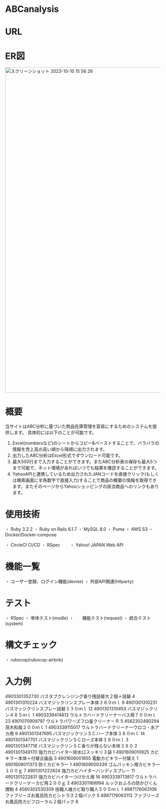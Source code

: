 # ABCanalysis

# URL

# ER図
<img width="1051" alt="スクリーンショット 2023-10-10 15 56 26" src="https://github.com/dousi-sputnik/analysis/assets/97434344/f3325d12-d134-4942-99c3-b3cffff95b5c">

# 概要
当サイトはABC分析に基づいた商品在庫管理を容易にするためのシステムを提供します。
具体的には以下のことが可能です。
  1. Excel(numbersなど)のシートからコピー&ペーストすることで、バラバラの情報を売上高の高い順から降順に出力されます。
  2. 出力したABC分析はExcel形式でダウンロード可能です。
  3. 最大500行まで入力することができます。またABC分析表の保存も最大5つまで可能で、ネット環境があればいつでも結果を確認することができます。
  4. YahooAPIと連携しているため出力されたJANコードを直接クリック(もしくは検索画面に半角数字で直接入力)することで商品の概要の情報を取得できます。またそのページからYahooショッピングの該当商品へのリンクもあります。

# 使用技術
 ・ Ruby 3.2.2
 ・ Ruby on Rails 6.1.7
 ・ MySQL 8.0
 ・ Puma
 ・ AWS S3
 ・ Docker/Docker-compose

 ・ CircleCI CI/CD
 ・ RSpec
　　・ Yahoo! JAPAN Web API

# 機能一覧
 ・ ユーザー登録、ログイン機能(devise)
 ・ 外部API関連(httparty)

# テスト
 ・ RSpec
   ・ 単体テスト(modle)
   ・　　機能テスト(request)
   ・ 統合テスト(system)

# 構文チェック
 ・ rubocop(rubocop-airbnb)

# 入力例

4903301352730 	バスタブクレンジング香り残詰替大２個＋詰替	4 4901301310224 	バスマジックリンスプレー本体３８０ｍｌ	9 4901301310231 	バスマッジクリンスプレー詰替３３０ｍｌ	12 4901301310453 	バスマジックリン４８５ｍｌ	1 4903339414813 	ウルトラハードクリーナーバス用７００ｍｌ	23 4901070909797 	ウルトラパワーズフロ釜クリーナーＲ	5 4562302490294 	茂木和哉２００ｍｌ	1 4903339115017 	ウルトラハードクリーナーウロコ・水アカ用	9 4901301347695 	バスマジックリンＳＣハーブ本体３８０ｍｌ	14
4901301347701 	バスマジックリンＳＣローズ本体３８０ｍｌ	3 4901301347718 	バスマジックリンＳＣ香りが残らない本体３８０	2 4901301349170 	強力カビハイター排水口スッキリ３袋	1 4901609010925 	カビキラー本体＋付替企画品	3 4901609001855 	電動カビキラー付替え	1 4901609011373 	防ぐカビキラー	1 4901609000339 	ゴムパッキン用カビキラー１００ｇ	7 4901301222824 	強力カビハイターハンディスプレー	11 4901301222831 	強力カビハイターつけかえ用	16 4903339713817 	ウルトラハードクリーナーカビ用２００ｇ	3 4903301169994 	ルックおふろの防かびくん煙剤	4 4560302530309 	技職人魂カビ取り職人５００ｍｌ	1 4987176063106 	ファブリーズお風呂防カビシトラス２個パック	5 4987176063113 	ファブリーズお風呂防カビフローラル２個パック	8

